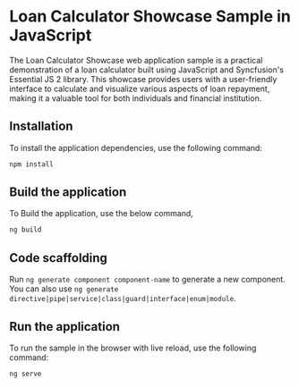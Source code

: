 # Loan Calculator Showcase Sample in JavaScript

The Loan Calculator Showcase web application sample is a practical demonstration of a loan calculator built using JavaScript and Syncfusion's Essential JS 2 library. This showcase provides users with a user-friendly interface to calculate and visualize various aspects of loan repayment, making it a valuable tool for both individuals and financial institution.

## Installation

To install the application dependencies, use the following command:

```sh
npm install
```

## Build the application

To Build the application, use the below command,

```sh
ng build
```

## Code scaffolding

Run `ng generate component component-name` to generate a new component. You can also use `ng generate directive|pipe|service|class|guard|interface|enum|module`.


## Run the application

To run the sample in the browser with live reload, use the following command:

```sh
ng serve
```